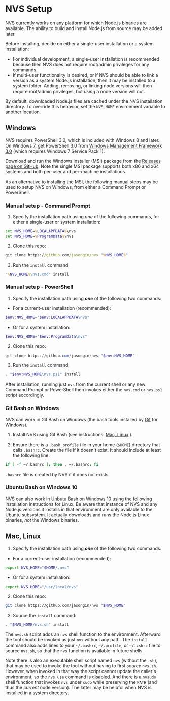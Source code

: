 # NVS Setup
NVS currently works on any platform for which Node.js binaries are available. The ability to build and install Node.js from source may be added later.

Before installing, decide on either a single-user installation or a system installation:
  * For individual development, a single-user installation is recommended because then NVS does not require root/admin privileges for any commands.
  * If multi-user functionality is desired, or if NVS should be able to link a version as a system Node.js installation, then it may be installed to a system folder. Adding, removing, or linking node versions will then require root/admin privileges, but *using* a node version will not.

By default, downloaded Node.js files are cached under the NVS installation directory. To override this behavior, set the `NVS_HOME` environment variable to another location.

## Windows
NVS requires PowerShell 3.0, which is included with Windows 8 and later. On Windows 7, get PowerShell 3.0 from [Windows Management Framework 3.0](https://www.microsoft.com/en-us/download/details.aspx?id=34595) (which requires Windows 7 Service Pack 1).

Download and run the Windows Installer (MSI) package from the [Releases page on GitHub](https://github.com/jasongin/nvs/releases). Note the single MSI package supports both x86 and x64 systems and both per-user and per-machine installations.

As an alternative to installing the MSI, the following manual steps may be used to setup NVS on Windows, from either a Command Prompt or PowerShell.

### Manual setup - Command Prompt
1. Specify the installation path using *one* of the following commands, for either a single-user or system installation:
```cmd
set NVS_HOME=%LOCALAPPDATA%\nvs
set NVS_HOME=%ProgramData%\nvs
```
2. Clone this repo:
```cmd
git clone https://github.com/jasongin/nvs "%NVS_HOME%"
```
3. Run the `install` command:
```cmd
"%NVS_HOME%\nvs.cmd" install
```

### Manual setup - PowerShell
1. Specify the installation path using **_one_** of the following two commands:

 - For a current-user installation (recommended):
```powershell
$env:NVS_HOME="$env:LOCALAPPDATA\nvs"
```
 - Or for a system installation:
```powershell
$env:NVS_HOME="$env:ProgramData\nvs"
```
2. Clone this repo:
```powershell
git clone https://github.com/jasongin/nvs "$env:NVS_HOME"
```
3. Run the `install` command:
```powershell
. "$env:NVS_HOME\nvs.ps1" install
```

After installation, running just `nvs` from the current shell or any new Command Prompt or PowerShell then invokes either the `nvs.cmd` or `nvs.ps1` script accordingly.

### Git Bash on Windows
NVS can work in Git Bash on Windows (the bash tools installed by [Git](https://git-scm.com/) for Windows).

1. Install NVS using Git Bash (see instructions: [Mac, Linux](#mac-linux) ).

2. Ensure there is a `.bash_profile` file in your home (`$HOME`) directory that calls `.bashrc`. Create the file if it doesn't 
	exist. It should include at least the following line:
```sh
if [ -f ~/.bashrc ]; then . ~/.bashrc; fi
```

`.bashrc` file is created by NVS if it does not exists.

### Ubuntu Bash on Windows 10

NVS can also work in [Unbutu Bash on Windows 10](https://msdn.microsoft.com/en-us/commandline/wsl/about) using the following installation instructions for Linux. Be aware that instance of NVS and any Node.js versions it installs in that environment are only available to the Ubuntu subsystem. It actually downloads and runs the Node.js Linux binaries, _not_ the Windows binaries.

## Mac, Linux
1. Specify the installation path using **_one_** of the following two commands:

 - For a current-user installation (recommended):
```sh
export NVS_HOME="$HOME/.nvs"
```
 - Or for a system installation:
```sh
export NVS_HOME="/usr/local/nvs"
```
2. Clone this repo:
```sh
git clone https://github.com/jasongin/nvs "$NVS_HOME"
```
3. Source the `install` command:
```sh
. "$NVS_HOME/nvs.sh" install
```

The `nvs.sh` script adds an `nvs` shell function to the environment. Afterward the tool should be invoked as just `nvs` without any path. The `install` command also adds lines to your `~/.bashrc`, `~/.profile`, or `~/.zshrc` file to source `nvs.sh`, so that the `nvs` function is available in future shells.

Note there is also an executable shell script named `nvs` (without the `.sh`), that may be used to invoke the tool without having to first *source* `nvs.sh`. However, when invoked in that way the script cannot update the caller's environment, so the `nvs use` command is disabled. And there is a `nvsudo` shell function that invokes `nvs` under `sudo` while preserving the `PATH` (and thus the *current* node version). The latter may be helpful when NVS is installed in a system directory.
